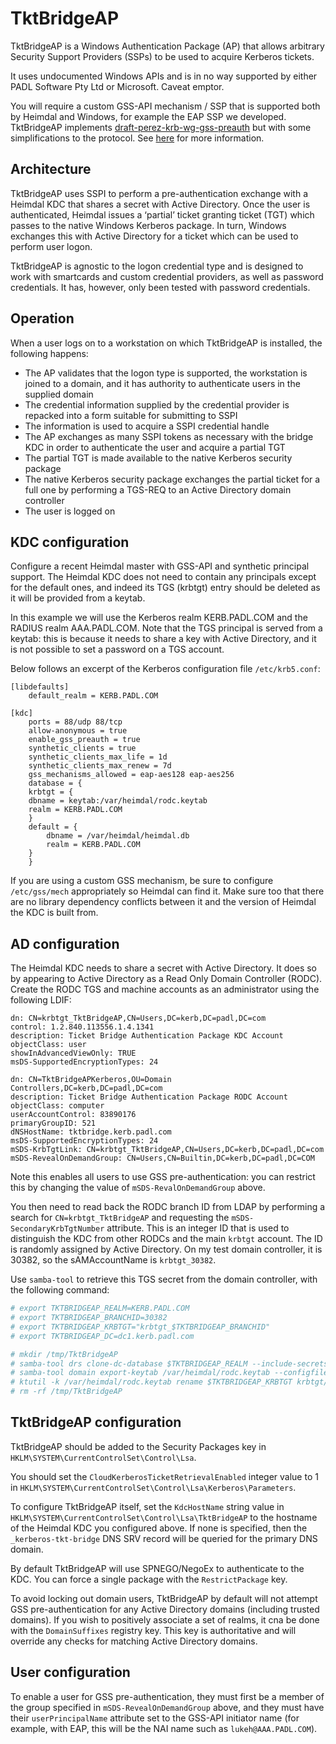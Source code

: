 TktBridgeAP
===========

TktBridgeAP is a Windows Authentication Package (AP) that allows arbitrary Security Support Providers (SSPs) to be used to acquire Kerberos tickets.

It uses undocumented Windows APIs and is in no way supported by either PADL Software Pty Ltd or Microsoft. Caveat emptor.

You will require a custom GSS-API mechanism / SSP that is supported both by Heimdal and Windows, for example the EAP SSP we developed. TktBridgeAP implements [draft-perez-krb-wg-gss-preauth](https://datatracker.ietf.org/doc/html/draft-perez-krb-wg-gss-preauth) but with some simplifications to the protocol. See [here](https://github.com/heimdal/heimdal/blob/master/lib/gssapi/preauth/README.md) for more information.

Architecture
------------

TktBridgeAP uses SSPI to perform a pre-authentication exchange with a Heimdal KDC that shares a secret with Active Directory. Once the user is authenticated, Heimdal issues a ‘partial’ ticket granting ticket (TGT) which passes to the native Windows Kerberos package. In turn, Windows exchanges this with Active Directory for a ticket which can be used to perform user logon.

TktBridgeAP is agnostic to the logon credential type and is designed to work with smartcards and custom credential providers, as well as password credentials. It has, however, only been tested with password credentials.

Operation
---------

When a user logs on to a workstation on which TktBridgeAP is installed, the following happens:

* The AP validates that the logon type is supported, the workstation is joined to a domain, and it has authority to authenticate users in the supplied domain
* The credential information supplied by the credential provider is repacked into a form suitable for submitting to SSPI
* The information is used to acquire a SSPI credential handle
* The AP exchanges as many SSPI tokens as necessary with the bridge KDC in order to authenticate the user and acquire a partial TGT
* The partial TGT is made available to the native Kerberos security package
* The native Kerberos security package exchanges the partial ticket for a full one by performing a TGS-REQ to an Active Directory domain controller
* The user is logged on

KDC configuration
-----------------

Configure a recent Heimdal master with GSS-API and synthetic principal support. The Heimdal KDC does not need to contain any principals except for the default ones, and indeed its TGS (krbtgt) entry should be deleted as it will be provided from a keytab.

In this example we will use the Kerberos realm KERB.PADL.COM and the RADIUS realm AAA.PADL.COM. Note that the TGS principal is served from a keytab: this is because it needs to share a key with Active Directory, and it is not possible to set a password on a TGS account.

Below follows an excerpt of the Kerberos configuration file `/etc/krb5.conf`:

```
[libdefaults]
    default_realm = KERB.PADL.COM

[kdc]
    ports = 88/udp 88/tcp
    allow-anonymous = true
    enable_gss_preauth = true
    synthetic_clients = true
    synthetic_clients_max_life = 1d
    synthetic_clients_max_renew = 7d
    gss_mechanisms_allowed = eap-aes128 eap-aes256
    database = {
    krbtgt = {
	dbname = keytab:/var/heimdal/rodc.keytab
	realm = KERB.PADL.COM
    }
	default = {
	    dbname = /var/heimdal/heimdal.db
	    realm = KERB.PADL.COM
	}
    }
```

If you are using a custom GSS mechanism, be sure to configure `/etc/gss/mech` appropriately so Heimdal can find it. Make sure too that there are no library dependency conflicts between it and the version of Heimdal the KDC is built from.

AD configuration
----------------

The Heimdal KDC needs to share a secret with Active Directory. It does so by appearing to Active Directory as a Read Only Domain Controller (RODC). Create the RODC TGS and machine accounts as an administrator using the following LDIF:

```
dn: CN=krbtgt_TktBridgeAP,CN=Users,DC=kerb,DC=padl,DC=com
control: 1.2.840.113556.1.4.1341
description: Ticket Bridge Authentication Package KDC Account
objectClass: user
showInAdvancedViewOnly: TRUE
msDS-SupportedEncryptionTypes: 24

dn: CN=TktBridgeAPKerberos,OU=Domain Controllers,DC=kerb,DC=padl,DC=com
description: Ticket Bridge Authentication Package RODC Account
objectClass: computer
userAccountControl: 83890176
primaryGroupID: 521
dNSHostName: tktbridge.kerb.padl.com
msDS-SupportedEncryptionTypes: 24
mSDS-KrbTgtLink: CN=krbtgt_TktBridgeAP,CN=Users,DC=kerb,DC=padl,DC=com
mSDS-RevealOnDemandGroup: CN=Users,CN=Builtin,DC=kerb,DC=padl,DC=COM
```

Note this enables all users to use GSS pre-authentication: you can restrict this by changing the value of `mSDS-RevalOnDemandGroup` above.

You then need to read back the RODC branch ID from LDAP by performing a search for `CN=krbtgt_TktBridgeAP` and requesting the `mSDS-SecondaryKrbTgtNumber` attribute. This is an integer ID that is used to distinguish the KDC from other RODCs and the main `krbtgt` account. The ID is randomly assigned by Active Directory. On my test domain controller, it is 30382, so the sAMAccountName is `krbtgt_30382`.

Use `samba-tool` to retrieve this TGS secret from the domain controller, with the following command:

```bash
# export TKTBRIDGEAP_REALM=KERB.PADL.COM
# export TKTBRIDGEAP_BRANCHID=30382
# export TKTBRIDGEAP_KRBTGT="krbtgt_$TKTBRIDGEAP_BRANCHID"
# export TKTBRIDGEAP_DC=dc1.kerb.padl.com

# mkdir /tmp/TktBridgeAP
# samba-tool drs clone-dc-database $TKTBRIDGEAP_REALM --include-secrets --targetdir=/tmp/TktBridgeAP --server=$TKTBRIDGEAP_DC -UAdministrator@$TKTBRIDGEAP_REALM
# samba-tool domain export-keytab /var/heimdal/rodc.keytab --configfile=/tmp/TktBridgeAP/smb.conf --principal=krbtgt_30382
# ktutil -k /var/heimdal/rodc.keytab rename $TKTBRIDGEAP_KRBTGT krbtgt/$TKTBRIDGEAP_REALM
# rm -rf /tmp/TktBridgeAP
```

TktBridgeAP configuration
-------------------------

TktBridgeAP should be added to the Security Packages key in `HKLM\SYSTEM\CurrentControlSet\Control\Lsa`.

You should set the `CloudKerberosTicketRetrievalEnabled` integer value to 1 in `HKLM\SYSTEM\CurrentControlSet\Control\Lsa\Kerberos\Parameters`.

To configure TktBridgeAP itself, set the `KdcHostName` string value in `HKLM\SYSTEM\CurrentControlSet\Control\Lsa\TktBridgeAP` to the hostname of the Heimdal KDC you configured above. If none is specified, then the `_kerberos-tkt-bridge` DNS SRV record will be queried for the primary DNS domain.

By default TktBridgeAP will use SPNEGO/NegoEx to authenticate to the KDC. You can force a single package with the `RestrictPackage` key.

To avoid locking out domain users, TktBridgeAP by default will not attempt GSS pre-authentication for any Active Directory domains (including trusted domains). If you wish to positively associate a set of realms, it cna be done with the `DomainSuffixes` registry key. This key is authoritative and will override any checks for matching Active Directory domains.

User configuration
------------------

To enable a user for GSS pre-authentication, they must first be a member of the group specified in `mSDS-RevealOnDemandGroup` above, and they must have their `userPrincipalName` attribute set to the GSS-API initiator name (for example, with EAP, this will be the NAI name such as `lukeh@AAA.PADL.COM`).
